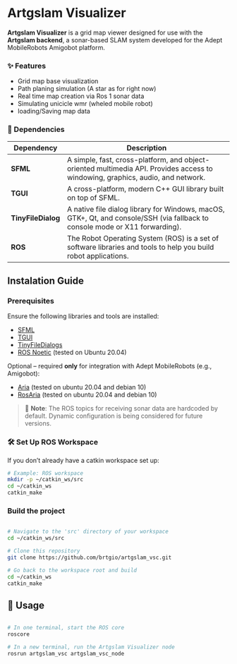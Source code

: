# Artgslam Visualizer

**Artgslam Visualizer** is a grid map viewer designed for use with the **Artgslam backend**, a sonar-based SLAM system developed for the Adept MobileRobots Amigobot platform.

### ✨ Features

- Grid map base visualization
- Path planing simulation (A star as for right now)
- Real time map creation via Ros 1 sonar data
- Simulating unicicle wmr (wheled mobile robot)
- loading/Saving map data   

### 🔧 Dependencies

| Dependency          | Description                                                                                                                                                   |
|---------------------|---------------------------------------------------------------------------------------------------------------------------------------------------------------|
| **SFML**            | A simple, fast, cross-platform, and object-oriented multimedia API. Provides access to windowing, graphics, audio, and network.                               |
| **TGUI**            | A cross-platform, modern C++ GUI library built on top of SFML.                                                                                                 |
| **TinyFileDialog**  | A native file dialog library for Windows, macOS, GTK+, Qt, and console/SSH (via fallback to console mode or X11 forwarding).                                  |
| **ROS**             | The Robot Operating System (ROS) is a set of software libraries and tools to help you build robot applications.                                               |


## Instalation Guide 

### Prerequisites

Ensure the following libraries and tools are installed:
- [SFML](https://www.sfml-dev.org/tutorials/2.5/)
- [TGUI](https://tgui.eu/tutorials/0.9/)
- [TinyFileDialogs](https://sourceforge.net/projects/tinyfiledialogs/)
- [ROS Noetic](http://wiki.ros.org/noetic/Installation) (tested on Ubuntu 20.04)

Optional – required **only** for integration with Adept MobileRobots (e.g., Amigobot):
- [Aria](https://github.com/cinvesrob/Aria) (tested on ubuntu 20.04 and debian 10)
- [RosAria](https://github.com/amor-ros-pkg/rosaria) (tested on ubuntu 20.04 and debian 10)

> 🧠 **Note**: The ROS topics for receiving sonar data are hardcoded by default. Dynamic configuration is being considered for future versions.


### 🛠️ Set Up ROS Workspace

If you don’t already have a catkin workspace set up:

```bash
# Example: ROS workspace
mkdir -p ~/catkin_ws/src
cd ~/catkin_ws
catkin_make

```

### Build the project

```bash

# Navigate to the 'src' directory of your workspace
cd ~/catkin_ws/src

# Clone this repository
git clone https://github.com/brtgio/artgslam_vsc.git

# Go back to the workspace root and build
cd ~/catkin_ws
catkin_make
```
## 🧪 **Usage**


```bash

# In one terminal, start the ROS core
roscore
```
```bash
# In a new terminal, run the Artgslam Visualizer node
rosrun artgslam_vsc artgslam_vsc_node
```

